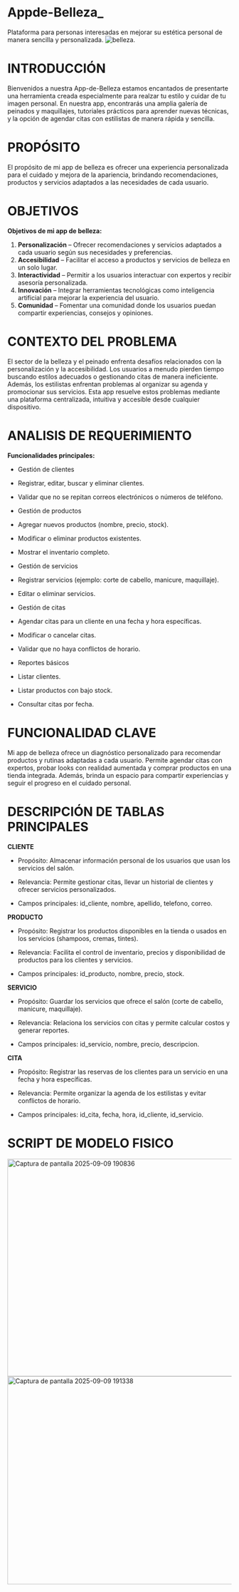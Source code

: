 # Appde-Belleza_
Plataforma para personas interesadas en mejorar su estética personal de manera sencilla y personalizada. 
 ![belleza](https://zonales.quito.gob.ec/wp-content/uploads/maquillaje-y-maquillaje-profesional-1-scaled-1.jpg).

 # INTRODUCCIÓN
Bienvenidos a nuestra App-de-Belleza estamos encantados de presentarte una herramienta creada especialmente para realzar tu estilo y cuidar de tu imagen personal. En nuestra app, encontrarás una amplia galería de peinados y maquillajes, tutoriales prácticos para aprender nuevas técnicas, y la opción de agendar citas con estilistas de manera rápida y sencilla.

# PROPÓSITO
El propósito de mi app de belleza es ofrecer una experiencia personalizada para el cuidado y mejora de la apariencia, brindando recomendaciones, productos y servicios adaptados a las necesidades de cada usuario.

# OBJETIVOS
**Objetivos de mi app de belleza:**  
1. **Personalización** – Ofrecer recomendaciones y servicios adaptados a cada usuario según sus necesidades y preferencias.  
2. **Accesibilidad** – Facilitar el acceso a productos y servicios de belleza en un solo lugar.  
3. **Interactividad** – Permitir a los usuarios interactuar con expertos y recibir asesoría personalizada.  
4. **Innovación** – Integrar herramientas tecnológicas como inteligencia artificial para mejorar la experiencia del usuario.  
5. **Comunidad** – Fomentar una comunidad donde los usuarios puedan compartir experiencias, consejos y opiniones.

# CONTEXTO DEL PROBLEMA
El sector de la belleza y el peinado enfrenta desafíos relacionados con la personalización y la accesibilidad. Los usuarios a menudo pierden tiempo buscando estilos adecuados o gestionando citas de manera ineficiente. Además, los estilistas enfrentan problemas al organizar su agenda y promocionar sus servicios. Esta app resuelve estos problemas mediante una plataforma centralizada, intuitiva y accesible desde cualquier dispositivo.

# ANALISIS DE REQUERIMIENTO
**Funcionalidades principales:**

- Gestión de clientes

- Registrar, editar, buscar y eliminar clientes.

- Validar que no se repitan correos electrónicos o números de teléfono.

- Gestión de productos

- Agregar nuevos productos (nombre, precio, stock).

- Modificar o eliminar productos existentes.

- Mostrar el inventario completo.

- Gestión de servicios

- Registrar servicios (ejemplo: corte de cabello, manicure, maquillaje).

- Editar o eliminar servicios.

- Gestión de citas

- Agendar citas para un cliente en una fecha y hora específicas.

- Modificar o cancelar citas.

- Validar que no haya conflictos de horario.

- Reportes básicos

- Listar clientes.

- Listar productos con bajo stock.

- Consultar citas por fecha.

# FUNCIONALIDAD CLAVE
Mi app de belleza ofrece un diagnóstico personalizado para recomendar productos y rutinas adaptadas a cada usuario. Permite agendar citas con expertos, probar looks con realidad aumentada y comprar productos en una tienda integrada. Además, brinda un espacio para compartir experiencias y seguir el progreso en el cuidado personal.

# DESCRIPCIÓN DE TABLAS PRINCIPALES

**CLIENTE**

- Propósito: Almacenar información personal de los usuarios que usan los servicios del salón.

- Relevancia: Permite gestionar citas, llevar un historial de clientes y ofrecer servicios personalizados.

- Campos principales: id_cliente, nombre, apellido, telefono, correo.

**PRODUCTO**

- Propósito: Registrar los productos disponibles en la tienda o usados en los servicios (shampoos, cremas, tintes).

- Relevancia: Facilita el control de inventario, precios y disponibilidad de productos para los clientes y servicios.

- Campos principales: id_producto, nombre, precio, stock.

**SERVICIO**

- Propósito: Guardar los servicios que ofrece el salón (corte de cabello, manicure, maquillaje).

- Relevancia: Relaciona los servicios con citas y permite calcular costos y generar reportes.

- Campos principales: id_servicio, nombre, precio, descripcion.

**CITA**

- Propósito: Registrar las reservas de los clientes para un servicio en una fecha y hora específicas.

- Relevancia: Permite organizar la agenda de los estilistas y evitar conflictos de horario.

- Campos principales: id_cita, fecha, hora, id_cliente, id_servicio.

# SCRIPT DE MODELO FISICO
<img width="1292" height="488" alt="Captura de pantalla 2025-09-09 190836" src="https://github.com/user-attachments/assets/e563c3b0-cc23-4758-8a72-6a73061ab176" />
<img width="987" height="467" alt="Captura de pantalla 2025-09-09 191338" src="https://github.com/user-attachments/assets/ee932b89-5988-4219-b963-482f1c9a7fab" />



